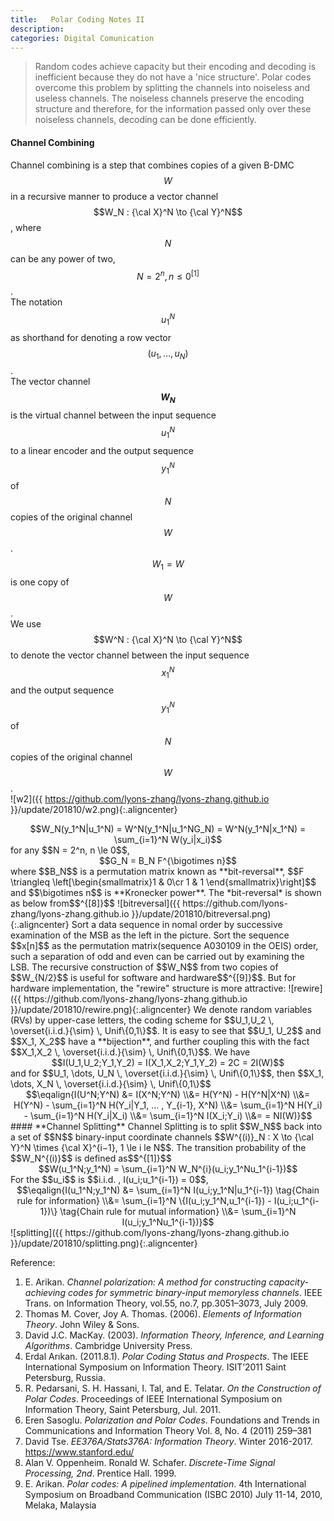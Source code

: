 ```yaml
---
title:   Polar Coding Notes II
description: 
categories: Digital Comunication
---
```


>  Random codes achieve capacity but their encoding and decoding is inefficient because they do not have a 'nice structure'. Polar codes overcome this problem by splitting the channels into noiseless and useless channels. The noiseless channels preserve the encoding structure and therefore, for the information passed only over these noiseless channels, decoding can be done efficiently.
  
#### **Channel Combining**  
Channel combining is a step that combines copies of a given B-DMC $$W$$ in a recursive manner to produce a vector channel $$W_N : {\cal X}^N \to {\cal Y}^N$$, where $$N$$ can be any power of two, $$N=2^n, n\le0^{[1]}$$.  
The notation $$u_1^N$$ as shorthand for denoting a row vector $$(u_1, \dots , u_N)$$.  
The vector channel **$$W_N$$** is the virtual channel between the input sequence $$u_1^N$$ to a linear encoder and the output sequence $$y^N_1$$ of $$N$$ copies of the original channel $$W$$. $$W_1 = W$$ is one copy of $$W$$.  
We use $$W^N : {\cal X}^N \to {\cal Y}^N$$ to denote the vector channel between the input sequence $$x_1^N$$ and the output sequence $$y_1^N$$ of $$N$$ copies of the original channel $$W$$.  
![w2]({{ https://github.com/lyons-zhang/lyons-zhang.github.io }}/update/201810/w2.png){:.aligncenter}   
<center>$$W_N(y_1^N|u_1^N) = W^N(y_1^N|u_1^NG_N) = W^N(y_1^N|x_1^N) = \sum_{i=1}^N W(y_i|x_i)$$</center>  
for any $$N = 2^n, n \le 0$$,  
<center>$$G_N = B_N F^{\bigotimes n}$$</center>  
where $$B_N$$ is a permutation matrix known as **bit-reversal**, $$F \triangleq \left[\begin{smallmatrix}1 & 0\cr 1 & 1 \end{smallmatrix}\right]$$ and $$\bigotimes n$$ is **Kronecker power**.  
The *bit-reversal* is shown as below from$$^{[8]}$$  
![bitreversal]({{ https://github.com/lyons-zhang/lyons-zhang.github.io }}/update/201810/bitreversal.png){:.aligncenter}   
Sort a data sequence in nomal order by successive examination of the MSB as the left in the picture.  
Sort the sequence $$x[n]$$ as the permutation matrix(sequence A030109 in the OEIS) order, such a separation of odd and even can be carried out by examining the LSB.  
The recursive construction of $$W_N$$ from two copies of $$W_{N/2}$$ is useful for software and hardware$$^{[9]}$$. But for hardware implementation, the "rewire" structure is more attractive:  
![rewire]({{ https://github.com/lyons-zhang/lyons-zhang.github.io }}/update/201810/rewire.png){:.aligncenter}  
We denote random variables (RVs) by upper-case letters, the coding scheme for $$U_1,U_2 \, \overset{i.i.d.}{\sim} \, Unif\{0,1\}$$.  
It is easy to see that $$U_1, U_2$$ and $$X_1, X_2$$ have a **bijection**, and further coupling this with the fact $$X_1,X_2 \, \overset{i.i.d.}{\sim} \, Unif\{0,1\}$$. We have  
<center>$$I(U_1,U_2;Y_1,Y_2) = I(X_1,X_2;Y_1,Y_2) = 2C = 2I(W)$$</center>  
and for $$U_1, \dots, U_N \, \overset{i.i.d.}{\sim} \, Unif\{0,1\}$$, then $$X_1, \dots, X_N \, \overset{i.i.d.}{\sim} \, Unif\{0,1\}$$   
<center>$$\eqalign{I(U^N;Y^N) &= I(X^N;Y^N) \\&= H(Y^N) - H(Y^N|X^N) \\&= H(Y^N) - \sum_{i=1}^N H(Y_i|Y_1, ... , Y_{i-1}, X^N) \\&= \sum_{i=1}^N H(Y_i) - \sum_{i=1}^N H(Y_i|X_i) \\&= \sum_{i=1}^N I(X_i;Y_i) \\&= = NI(W)}$$</center>  
#### **Channel Splitting**  
Channel Splitting is to split $$W_N$$ back into a set of $$N$$ binary-input coordinate channels $$W^{(i)}_N : X \to {\cal Y}^N \times {\cal X}^{i−1}, 1 \le i le N$$.  
The transition probability of the $$W_N^{(i)}$$ is defined as$$^{[1]}$$  
<center>$$W(u_1^N;y_1^N) = \sum_{i=1}^N W_N^{i}(u_i;y_1^Nu_1^{i-1})$$</center>  
For the $$u_i$$ is $$i.i.d. , I(u_i;u_1^{i-1}) = 0$$,  
<center>$$\eqalign{I(u_1^N;y_1^N) &= \sum_{i=1}^N I(u_i;y_1^N|u_1^{i-1}) \tag{Chain rule for information} \\&= \sum_{i=1}^N \{I(u_i;y_1^N,u_1^{i-1}) - I(u_i;u_1^{i-1})\} \tag{Chain rule for mutual information} \\&= \sum_{i=1}^N I(u_i;y_1^Nu_1^{i-1})}$$</center>  
![splitting]({{ https://github.com/lyons-zhang/lyons-zhang.github.io }}/update/201810/splitting.png){:.aligncenter}  
  
Reference:  
1. E. Arikan. *Channel polarization: A method for constructing capacity-achieving codes for symmetric binary-input memoryless channels*. IEEE Trans. on Information Theory, vol.55, no.7, pp.3051–3073, July 2009.  
2. Thomas M. Cover, Joy A. Thomas. (2006). *Elements of Information Theory*. John Wiley & Sons. 
3. David J.C. MacKay. (2003). *Information Theory, Inference, and Learning Algorithms*. Cambridge University Press.  
4. Erdal Arıkan. (2011.8.1). *Polar Coding Status and Prospects*. The IEEE International Symposium on Information Theory. ISIT’2011 Saint Petersburg, Russia.  
5. R. Pedarsani, S. H. Hassani, I. Tal, and E. Telatar. *On the Construction of Polar Codes*. Proceedings of IEEE International Symposium on Information Theory, Saint Petersburg, Jul. 2011.  
6. Eren Sasoglu. *Polarization and Polar Codes*. Foundations and Trends in Communications and Information Theory Vol. 8, No. 4 (2011) 259–381
7. David Tse. *EE376A/Stats376A: Information Theory*. Winter 2016-2017. https://www.stanford.edu/  
8. Alan V. Oppenheim. Ronald W. Schafer. *Discrete-Time Signal Processing, 2nd*. Prentice Hall. 1999.  
9. E. Arikan. *Polar codes: A pipelined implementation*. 4th International Symposium on Broadband Communication (ISBC 2010) July 11-14, 2010, Melaka, Malaysia  

